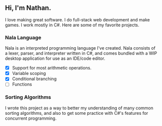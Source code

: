 ## Hi, I'm Nathan.
I love making great software. I do full-stack web development and make games. I work mostly in C#. Here are some of my favorite projects.

### Nala Language
Nala is an interpreted programming language I've created. Nala consists of a lexer, parser, and interpreter written in C#, and comes bundled with a WIP desktop application for use as an IDE/code editor.

- [x] Support for most arithmetic operations.
- [x] Variable scoping
- [x] Conditional branching
- [ ] Functions

### Sorting Algorithms
I wrote this project as a way to better my understanding of many common sorting algorithms, and also to get some practice with C#'s features for concurrent programming.


